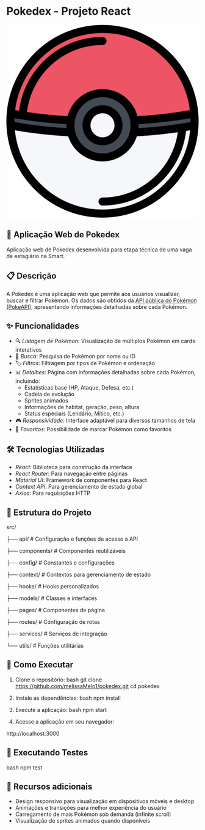 # Pokedex - Projeto React

![Pokeball](src/pokebola.png)

## 📱 Aplicação Web de Pokedex

Aplicação web de Pokedex desenvolvida para etapa técnica de uma vaga de estagiário na Smart.

## 📋 Descrição

A Pokedex é uma aplicação web que permite aos usuários visualizar, buscar e filtrar Pokémon. Os dados são obtidos da [API pública do Pokémon (PokeAPI)](https://pokeapi.co/), apresentando informações detalhadas sobre cada Pokémon.

## ✨ Funcionalidades

- 🔍 *Listagem de Pokémon*: Visualização de múltiplos Pokémon em cards interativos
- 🔎 *Busca*: Pesquisa de Pokémon por nome ou ID
- 🏷 *Filtros*: Filtragem por tipos de Pokémon e ordenação
- 📊 *Detalhes*: Página com informações detalhadas sobre cada Pokémon, incluindo:
  - Estatísticas base (HP, Ataque, Defesa, etc.)
  - Cadeia de evolução
  - Sprites animados
  - Informações de habitat, geração, peso, altura
  - Status especiais (Lendário, Mítico, etc.)
- 🎮 *Responsividade*: Interface adaptável para diversos tamanhos de tela
- 💖 *Favoritos*: Possibilidade de marcar Pokémon como favoritos

## 🛠 Tecnologias Utilizadas

- *React*: Biblioteca para construção da interface
- *React Router*: Para navegação entre páginas
- *Material UI*: Framework de componentes para React
- *Context API*: Para gerenciamento de estado global
- *Axios*: Para requisições HTTP

## 📁 Estrutura do Projeto


src/

├── api/           # Configuração e funções de acesso à API

├── components/    # Componentes reutilizáveis 

├── config/        # Constantes e configurações 

├── context/       # Contextos para gerenciamento de estado

├── hooks/         # Hooks personalizados

├── models/        # Classes e interfaces

├── pages/         # Componentes de página

├── routes/        # Configuração de rotas

├── services/      # Serviços de integração

└── utils/         # Funções utilitárias


## 🚀 Como Executar

1. Clone o repositório:
bash
git clone https://github.com/melissaMelo1/pokedex.git
cd pokedex


2. Instale as dependências:
bash
npm install


3. Execute a aplicação:
bash
npm start


4. Acesse a aplicação em seu navegador:

http://localhost:3000


## 🧪 Executando Testes

bash
npm test


## 🌟 Recursos adicionais

- Design responsivo para visualização em dispositivos móveis e desktop
- Animações e transições para melhor experiência do usuário
- Carregamento de mais Pokémon sob demanda (infinite scroll)
- Visualização de sprites animados quando disponíveis
